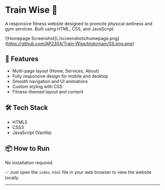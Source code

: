 # Train Wise 💪

A responsive fitness website designed to promote physical wellness and gym services. Built using HTML, CSS, and JavaScript.

![Homepage Screenshot](./screenshots/homepage.png](https://github.com/AP2304/Train-Wise/blob/main/SS.png.png)

## 🚀 Features

- Multi-page layout (Home, Services, About)
- Fully responsive design for mobile and desktop
- Smooth navigation and UI animations
- Custom styling with CSS
- Fitness-themed layout and content

## 🛠️ Tech Stack

- HTML5
- CSS3
- JavaScript (Vanilla)

## 📦 How to Run

No installation required.

✅ Just open the `index.html` file in your web browser to view the website locally.

---

